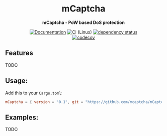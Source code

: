 <div align="center">
  <h1>mCaptcha</h1>
  <p>
    <strong>mCaptcha - PoW based DoS protection</strong>
  </p>

[![Documentation](https://img.shields.io/badge/docs-master-blue)](https://mcaptcha.github.io/mCaptcha/m_captcha/index.html)
![CI (Linux)](<https://github.com/mcaptcha/mCaptcha/workflows/CI%20(Linux)/badge.svg>)
[![dependency status](https://deps.rs/repo/github/mcaptcha/mCaptcha/status.svg)](https://deps.rs/repo/github/mcaptcha/mCaptcha)
<br />
[![codecov](https://codecov.io/gh/mcaptcha/mCaptcha/branch/master/graph/badge.svg)](https://codecov.io/gh/mcaptcha/mCaptcha) 

</div>

## Features
TODO

## Usage:

Add this to your `Cargo.toml`:

```toml
mCaptcha = { version = "0.1", git = "https://github.com/mcaptcha/mCaptcha" }
```

## Examples:

TODO
